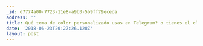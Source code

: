 ```yaml
---
_id: d7774a00-7723-11e8-a9b3-5b9ff79eceda
address: ''
title: Qué tema de color personalizado usas en Telegram? o tienes el clásico?
date: '2018-06-23T20:27:26.128Z'
layout: post
---
```

 
